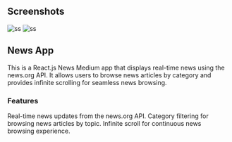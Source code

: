 ## Screenshots

![ss](https://github.com/MeAbdulMajeed/News-Medium-using-External-API-and-React/assets/87408391/c1e716a1-e3c1-4b9c-87e3-17ed8e6f2556)
![ss](https://github.com/MeAbdulMajeed/News-Medium-using-External-API-and-React/assets/87408391/a6c2d713-e5da-458d-b829-d2cee7777143)

## News App

This is a React.js News Medium app that displays real-time news using the news.org API. It allows users to browse news articles by category and provides infinite scrolling for seamless news browsing.

### Features

Real-time news updates from the news.org API.
Category filtering for browsing news articles by topic.
Infinite scroll for continuous news browsing experience.
